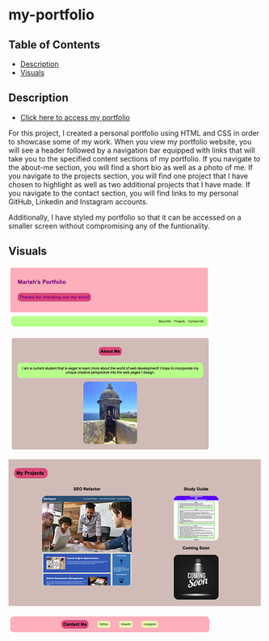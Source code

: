 # my-portfolio

## Table of Contents
- [Description](#Description)
- [Visuals](#Visuals)

## Description
- [Click here to access my portfolio](https://mariahmcdaniel.github.io/my-portfolio/)

For this project, I created a personal portfolio using HTML and CSS in order to showcase some of my work. When you view my portfolio website, you will see a header followed by a navigation bar equipped with links that will take you to the specified content sections of my portfolio. If you navigate to the about-me section, you will find a short bio as well as a photo of me. If you navigate to the projects section, you will find one project that I have chosen to highlight as well as two additional projects that I have made. If you navigate to the contact section, you will find links to my personal GitHub, Linkedin and Instagram accounts.

Additionally, I have styled my portfolio so that it can be accessed on a smaller screen without compromising any of the funtionality.

## Visuals
![Header and Nav preview](assets/images/headernav.png)

![About me Preview](assets/images/aboutme.png)

![Projects Preview](assets/images/projects.png)

![Contact Preview](assets/images/footer.png)

